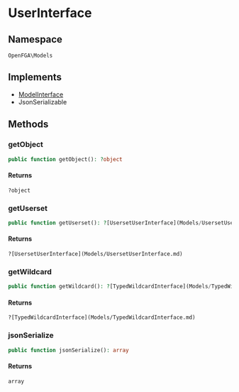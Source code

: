 # UserInterface


## Namespace
`OpenFGA\Models`

## Implements
* [ModelInterface](Models/ModelInterface.md)
* JsonSerializable



## Methods
### getObject


```php
public function getObject(): ?object
```



#### Returns
`?object`

### getUserset


```php
public function getUserset(): ?[UsersetUserInterface](Models/UsersetUserInterface.md)
```



#### Returns
`?[UsersetUserInterface](Models/UsersetUserInterface.md)`

### getWildcard


```php
public function getWildcard(): ?[TypedWildcardInterface](Models/TypedWildcardInterface.md)
```



#### Returns
`?[TypedWildcardInterface](Models/TypedWildcardInterface.md)`

### jsonSerialize


```php
public function jsonSerialize(): array
```



#### Returns
`array`

